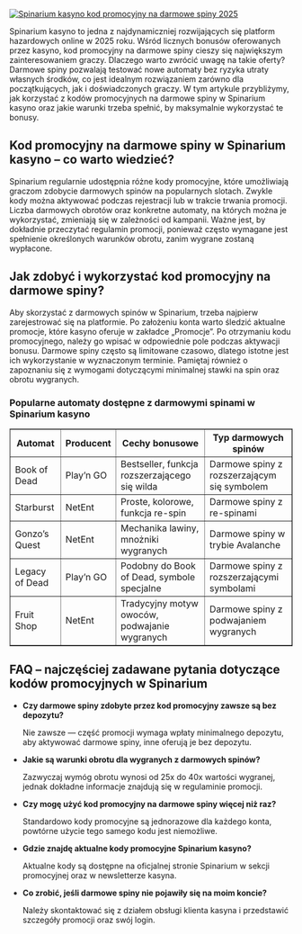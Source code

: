 [![Spinarium kasyno kod promocyjny na darmowe spiny 2025](https://123-caf.pages.dev/gitsignup.png)](https://vrmoo.ru/Bt82HjjY)

<div>     <p>Spinarium kasyno to jedna z najdynamiczniej rozwijających się platform hazardowych online w 2025 roku. Wśród licznych bonusów oferowanych przez kasyno, kod promocyjny na darmowe spiny cieszy się największym zainteresowaniem graczy. Dlaczego warto zwrócić uwagę na takie oferty? Darmowe spiny pozwalają testować nowe automaty bez ryzyka utraty własnych środków, co jest idealnym rozwiązaniem zarówno dla początkujących, jak i doświadczonych graczy. W tym artykule przybliżymy, jak korzystać z kodów promocyjnych na darmowe spiny w Spinarium kasyno oraz jakie warunki trzeba spełnić, by maksymalnie wykorzystać te bonusy.</p>        <h2>Kod promocyjny na darmowe spiny w Spinarium kasyno – co warto wiedzieć?</h2>     <p>Spinarium regularnie udostępnia różne kody promocyjne, które umożliwiają graczom zdobycie darmowych spinów na popularnych slotach. Zwykle kody można aktywować podczas rejestracji lub w trakcie trwania promocji. Liczba darmowych obrotów oraz konkretne automaty, na których można je wykorzystać, zmieniają się w zależności od kampanii. Ważne jest, by dokładnie przeczytać regulamin promocji, ponieważ często wymagane jest spełnienie określonych warunków obrotu, zanim wygrane zostaną wypłacone.</p>        <h2>Jak zdobyć i wykorzystać kod promocyjny na darmowe spiny?</h2>     <p>Aby skorzystać z darmowych spinów w Spinarium, trzeba najpierw zarejestrować się na platformie. Po założeniu konta warto śledzić aktualne promocje, które kasyno oferuje w zakładce „Promocje”. Po otrzymaniu kodu promocyjnego, należy go wpisać w odpowiednie pole podczas aktywacji bonusu. Darmowe spiny często są limitowane czasowo, dlatego istotne jest ich wykorzystanie w wyznaczonym terminie. Pamiętaj również o zapoznaniu się z wymogami dotyczącymi minimalnej stawki na spin oraz obrotu wygranych.</p>        <h3>Popularne automaty dostępne z darmowymi spinami w Spinarium kasyno</h3>     <table border="1" cellpadding="5" cellspacing="0">       <thead>         <tr>           <th>Automat</th>           <th>Producent</th>           <th>Cechy bonusowe</th>           <th>Typ darmowych spinów</th>         </tr>       </thead>       <tbody>         <tr>           <td>Book of Dead</td>           <td>Play’n GO</td>           <td>Bestseller, funkcja rozszerzającego się wilda</td>           <td>Darmowe spiny z rozszerzającym się symbolem</td>         </tr>         <tr>           <td>Starburst</td>           <td>NetEnt</td>           <td>Proste, kolorowe, funkcja re-spin</td>           <td>Darmowe spiny z re-spinami</td>         </tr>         <tr>           <td>Gonzo’s Quest</td>           <td>NetEnt</td>           <td>Mechanika lawiny, mnożniki wygranych</td>           <td>Darmowe spiny w trybie Avalanche</td>         </tr>         <tr>           <td>Legacy of Dead</td>           <td>Play’n GO</td>           <td>Podobny do Book of Dead, symbole specjalne</td>           <td>Darmowe spiny z rozszerzającymi symbolami</td>         </tr>         <tr>           <td>Fruit Shop</td>           <td>NetEnt</td>           <td>Tradycyjny motyw owoców, podwajanie wygranych</td>           <td>Darmowe spiny z podwajaniem wygranych</td>         </tr>       </tbody>     </table>        <h2>FAQ – najczęściej zadawane pytania dotyczące kodów promocyjnych w Spinarium</h2>     <ul>       <li><strong>Czy darmowe spiny zdobyte przez kod promocyjny zawsze są bez depozytu?</strong>         <p>Nie zawsze — część promocji wymaga wpłaty minimalnego depozytu, aby aktywować darmowe spiny, inne oferują je bez depozytu.</p>       </li>       <li><strong>Jakie są warunki obrotu dla wygranych z darmowych spinów?</strong>         <p>Zazwyczaj wymóg obrotu wynosi od 25x do 40x wartości wygranej, jednak dokładne informacje znajdują się w regulaminie promocji.</p>       </li>       <li><strong>Czy mogę użyć kod promocyjny na darmowe spiny więcej niż raz?</strong>         <p>Standardowo kody promocyjne są jednorazowe dla każdego konta, powtórne użycie tego samego kodu jest niemożliwe.</p>       </li>       <li><strong>Gdzie znajdę aktualne kody promocyjne Spinarium kasyno?</strong>         <p>Aktualne kody są dostępne na oficjalnej stronie Spinarium w sekcji promocyjnej oraz w newsletterze kasyna.</p>       </li>       <li><strong>Co zrobić, jeśli darmowe spiny nie pojawiły się na moim koncie?</strong>         <p>Należy skontaktować się z działem obsługi klienta kasyna i przedstawić szczegóły promocji oraz swój login.</p>       </li>     </ul>   </div>
